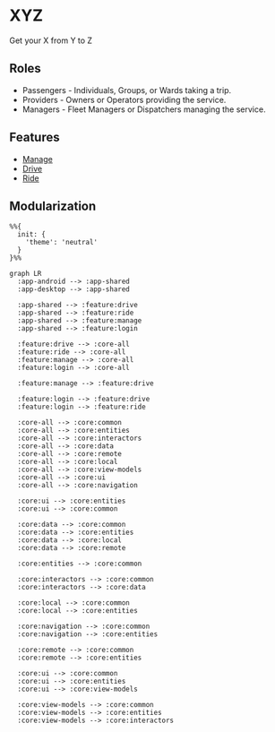 # XYZ
Get your X from Y to Z

## Roles
* Passengers - Individuals, Groups, or Wards taking a trip.
* Providers - Owners or Operators providing the service.
* Managers - Fleet Managers or Dispatchers managing the service.

## Features
* [Manage](./feature/manage/README.md)
* [Drive](./feature/drive/README.md)
* [Ride](./feature/ride/README.md)

## Modularization

```mermaid
%%{
  init: {
    'theme': 'neutral'
  }
}%%

graph LR
  :app-android --> :app-shared
  :app-desktop --> :app-shared
  
  :app-shared --> :feature:drive
  :app-shared --> :feature:ride
  :app-shared --> :feature:manage
  :app-shared --> :feature:login
  
  :feature:drive --> :core-all
  :feature:ride --> :core-all
  :feature:manage --> :core-all
  :feature:login --> :core-all
  
  :feature:manage --> :feature:drive
  
  :feature:login --> :feature:drive
  :feature:login --> :feature:ride
  
  :core-all --> :core:common
  :core-all --> :core:entities
  :core-all --> :core:interactors
  :core-all --> :core:data
  :core-all --> :core:remote
  :core-all --> :core:local
  :core-all --> :core:view-models
  :core-all --> :core:ui
  :core-all --> :core:navigation
  
  :core:ui --> :core:entities
  :core:ui --> :core:common
  
  :core:data --> :core:common
  :core:data --> :core:entities
  :core:data --> :core:local
  :core:data --> :core:remote
  
  :core:entities --> :core:common
  
  :core:interactors --> :core:common
  :core:interactors --> :core:data
  
  :core:local --> :core:common
  :core:local --> :core:entities
  
  :core:navigation --> :core:common
  :core:navigation --> :core:entities
  
  :core:remote --> :core:common
  :core:remote --> :core:entities
  
  :core:ui --> :core:common
  :core:ui --> :core:entities
  :core:ui --> :core:view-models
  
  :core:view-models --> :core:common
  :core:view-models --> :core:entities
  :core:view-models --> :core:interactors
```
